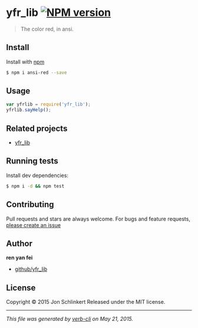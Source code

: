 # yfr_lib [![NPM version](https://badge.fury.io/js/ansi-red.svg)](http://badge.fury.io/js/ansi-red)

> The color red, in ansi.

## Install

Install with [npm](https://www.npmjs.com/)

```sh
$ npm i ansi-red --save
```

## Usage

```js
var yfrlib = require('yfr_lib');
yfrlib.sayHelp();
```

## Related projects

* [yfr_lib](https://github.com/renyanfei/yfr_lib)


## Running tests

Install dev dependencies:

```sh
$ npm i -d && npm test
```

## Contributing

Pull requests and stars are always welcome. For bugs and feature requests, [please create an issue](https://github.com/jonschlinkert/ansi-red/issues/new)

## Author

**ren yan fei**

+ [github/yfr_lib](https://github.com/renyanfei)

## License

Copyright © 2015 Jon Schlinkert
Released under the MIT license.

***

_This file was generated by [verb-cli](https://github.com/assemble/verb-cli) on May 21, 2015._